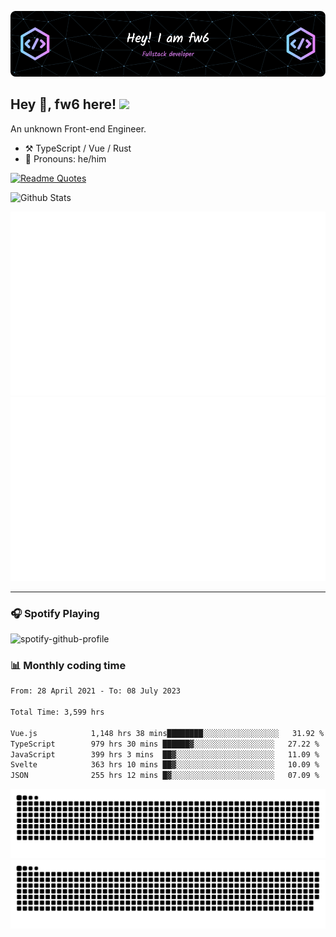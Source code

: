 ![Header](github-header-image.png)

## Hey 👋, fw6 here! <img src="https://github.githubassets.com/images/mona-whisper.gif" height="24" />


An unknown Front-end Engineer.

-   :hammer_and_pick: TypeScript / Vue / Rust
-   :man: Pronouns: he/him


[![Readme Quotes](https://quotes-github-readme.vercel.app/api?type=horizontal&theme=algolia)](https://github.com/piyushsuthar/github-readme-quotes)



![Github Stats](https://github-readme-stats.vercel.app/api?username=fw6&bg_color=30,e96443,904e95&title_color=fff&text_color=fff)

![](https://raw.githubusercontent.com/fw6/github-stats-transparent/output/generated/overview.svg)
![](https://raw.githubusercontent.com/fw6/github-stats-transparent/output/generated/languages.svg)


---

### 🎧 Spotify Playing

<!-- ![spotify-github-profile](/img/default.svg) -->

![spotify-github-profile](https://spotify-github-profile.vercel.app/api/view.svg?uid=r6wn4hdvypv0lkzyrj0e0pjct&cover_image=true&theme=default&show_offline=true&background_color=9a10ad&interchange=true&bar_color_cover=true)



### :bar_chart: Monthly coding time 

<!--START_SECTION:waka-->

```txt
From: 28 April 2021 - To: 08 July 2023

Total Time: 3,599 hrs

Vue.js            1,148 hrs 38 mins████████░░░░░░░░░░░░░░░░░   31.92 %
TypeScript        979 hrs 30 mins ██████▓░░░░░░░░░░░░░░░░░░   27.22 %
JavaScript        399 hrs 3 mins  ██▓░░░░░░░░░░░░░░░░░░░░░░   11.09 %
Svelte            363 hrs 10 mins ██▓░░░░░░░░░░░░░░░░░░░░░░   10.09 %
JSON              255 hrs 12 mins █▓░░░░░░░░░░░░░░░░░░░░░░░   07.09 %
```

<!--END_SECTION:waka-->




![github contribution grid snake animation](https://raw.githubusercontent.com/platane/platane/output/github-contribution-grid-snake-dark.svg#gh-dark-mode-only)![github contribution grid snake animation](https://raw.githubusercontent.com/platane/platane/output/github-contribution-grid-snake.svg#gh-light-mode-only)
